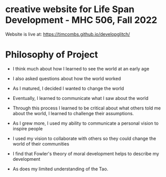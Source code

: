 # creative website for Life Span Development - MHC 506, Fall 2022

Website is live at: https://timcombs.github.io/developglitch/

# Philosophy of Project
- I think much about how I learned to see the world at an early age
- I also asked questions about how the world worked
- As I matured, I decided I wanted to change the world
- Eventually, I learned to communicate what I saw about the world
- Through this process I learned to be critical about what others told me about the world, I learned to challenge their assumptions.
- As I grew more, I used my ability to communicate a personal vision to inspire people
- I used my vision to collaborate with others so they could change the world of their communities

- I find that Fowler's theory of moral development helps to describe my development
- As does my limited understanding of the Tao.


